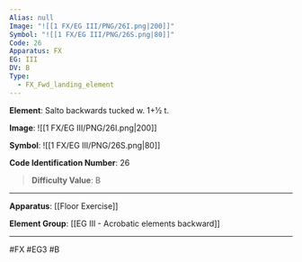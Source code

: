 ```yaml
---
Alias: null
Image: "![[1 FX/EG III/PNG/26I.png|200]]"
Symbol: "![[1 FX/EG III/PNG/26S.png|80]]"
Code: 26
Apparatus: FX
EG: III
DV: B
Type:
  - FX_Fwd_landing_element
---
```

**Element**: Salto backwards tucked w. 1+1⁄2 t.

**Image**:
![[1 FX/EG III/PNG/26I.png|200]]

**Symbol**:
![[1 FX/EG III/PNG/26S.png|80]]

**Code Identification Number**: 26

>**Difficulty Value**: B

___
**Apparatus**: [[Floor Exercise]]

**Element Group**: [[EG III - Acrobatic elements backward]]
___
#FX #EG3 #B
